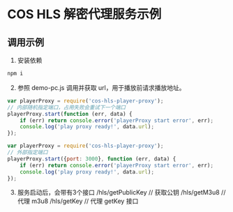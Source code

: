 # COS HLS 解密代理服务示例

## 调用示例

1. 安装依赖
```javascript
npm i
```

2. 参照 demo-pc.js 调用并获取 url，用于播放前请求播放地址。
```javascript
var playerProxy = require('cos-hls-player-proxy');
// 内部随机指定端口，占用失败会重试下一个端口
playerProxy.start(function (err, data) {
    if (err) return console.error('playerProxy start error', err);
    console.log('play proxy ready!', data.url);
});
```

```javascript
var playerProxy = require('cos-hls-player-proxy');
// 外部指定端口
playerProxy.start({port: 3000}, function (err, data) {
    if (err) return console.error('playerProxy start error', err);
    console.log('play proxy ready!', data.url);
});
```

3. 服务启动后，会带有3个接口
/hls/getPublicKey // 获取公钥
/hls/getM3u8 // 代理 m3u8
/hls/getKey // 代理 getKey 接口

